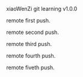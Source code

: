xiaoWenZi git learning v1.0.0


remote first push.

remote second push.

remote third push.

remote fourth push.

remote fiveth push.
